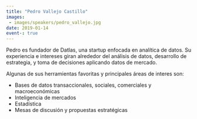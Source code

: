 ```yaml
---
title: "Pedro Vallejo Castillo"
images:
 - images/speakers/pedro_vallejo.jpg
date: 2019-01-14
event-: true
---
```


Pedro es fundador de Datlas, una startup enfocada en analítica de datos. Su experiencia e intereses giran alrededor del análisis de datos, desarrollo de estrategia, y toma de decisiones aplicando datos de mercado.

Algunas de sus herramientas favoritas y principales áreas de interes son:
<ul>
 	<li>Bases de datos transaccionales, sociales, comerciales y macroeconómicas</li>
 	<li>Inteligencia de mercados</li>
 	<li>Estadística</li>
 	<li>Mesas de discusión y propuestas estratégicas</li>
</ul>